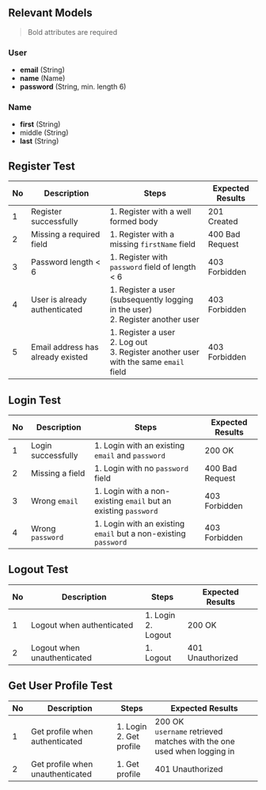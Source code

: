 ## Relevant Models
> Bold attributes are required
### User
* **email** (String)
* **name** (Name)
* **password** (String, min. length 6)

### Name
* **first** (String)
* middle (String)
* **last** (String)

## Register Test
| No | Description                       | Steps                                                                                    | Expected Results |
|----|-----------------------------------|------------------------------------------------------------------------------------------|------------------|
| 1  | Register successfully             | 1. Register with a well formed body                                                      | 201 Created      |
| 2  | Missing a required field          | 1. Register with a missing `firstName` field                                             | 400 Bad Request  |
| 3  | Password length < 6               | 1. Register with `password` field of length < 6                                          | 403 Forbidden    |
| 4  | User is already authenticated     | 1. Register a user (subsequently logging in the user)<br>2. Register another user        | 403 Forbidden    |
| 5  | Email address has already existed | 1. Register a user<br>2. Log out<br>3. Register another user with the same `email` field | 403 Forbidden    |

## Login Test
| No | Description        | Steps                                                           | Expected Results |
|----|--------------------|-----------------------------------------------------------------|------------------|
| 1  | Login successfully | 1. Login with an existing `email` and `password`                | 200 OK           |
| 2  | Missing a field    | 1. Login with no `password` field                               | 400 Bad Request  |
| 3  | Wrong `email`      | 1. Login with a non-existing `email` but an existing `password` | 403 Forbidden    |
| 4  | Wrong `password`   | 1. Login with an existing `email` but a non-existing `password` | 403 Forbidden    |

## Logout Test
| No | Description                 | Steps                 | Expected Results |
|----|-----------------------------|-----------------------|------------------|
| 1  | Logout when authenticated   | 1. Login<br>2. Logout | 200 OK           |
| 2  | Logout when unauthenticated | 1. Logout             | 401 Unauthorized |

## Get User Profile Test
| No | Description                      | Steps                      | Expected Results                                                         |
|----|----------------------------------|----------------------------|--------------------------------------------------------------------------|
| 1  | Get profile when authenticated   | 1. Login<br>2. Get profile | 200 OK<br>`username` retrieved matches with the one used when logging in |
| 2  | Get profile when unauthenticated | 1. Get profile             | 401 Unauthorized                                                         |

